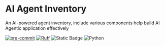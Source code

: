 # AI Agent Inventory

An AI-powered agent inventory, include various components help build AI Agentic application effectively

[![pre-commit](https://github.com/phv2312/ai-agent-inventory/actions/workflows/precommit.yaml/badge.svg)](https://github.com/phv2312/ai-agent-inventory/actions/workflows/precommit.yaml)
[![Ruff](https://img.shields.io/endpoint?url=https://raw.githubusercontent.com/astral-sh/ruff/main/assets/badge/v2.json)](https://github.com/astral-sh/ruff)
![Static Badge](https://img.shields.io/badge/type%20checked-mypy-039dfc)
![Python](https://img.shields.io/badge/python-3.12%2B-blue)
